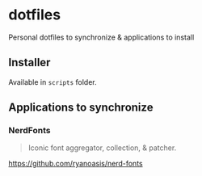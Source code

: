 # dotfiles
Personal dotfiles to synchronize & applications to install

## Installer

Available in `scripts` folder.

## Applications to synchronize

### NerdFonts

> Iconic font aggregator, collection, & patcher.

https://github.com/ryanoasis/nerd-fonts
